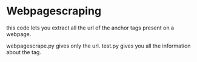 # Webpagescraping
this code lets you extract all the url of the anchor tags present on a webpage.

webpagescrape.py gives only the url.
test.py gives you all the information about the tag.
